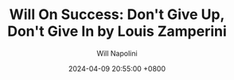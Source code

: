 ---
title: "Will On Success: Don't Give Up, Don't Give In by Louis Zamperini"
author: Will Napolini
date: 2024-04-09 20:55:00 +0800
categories: [Mindset, Book-summaries]
tags:
  [
    don't-give-up-dont-give-in,
    louis-zamperini,
    biography,
    inspirational-story,
    resilience,
    overcoming-adversity,
    world-war-ii,
    survival,
    prisoner-of-war,
    olympian,
    perseverance,
    unbroken,
    motivational-speaker,
    personal-triumph,
    overcoming-obstacles,
    life-lessons
  ]
image: https://pbs.twimg.com/media/GO1lBC1WgAA8Aup?format=jpg&name=large
alt: "Will On Success: Don't Give Up, Don't Give In by Louis Zamperini"
fallback:
  - 
  # Replace with the URL of your backup image
  -
  # Replace with the URL of your backup image
---